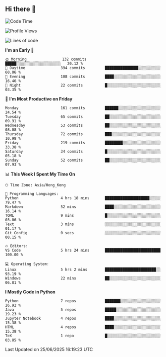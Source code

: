 ## Hi there 👋

<!--
**gessiegulugulu/gessiegulugulu** is a ✨ _special_ ✨ repository because its `README.md` (this file) appears on your GitHub profile.

Here are some ideas to get you started:

- 🔭 I’m currently working on ...
- 🌱 I’m currently learning ...
- 👯 I’m looking to collaborate on ...
- 🤔 I’m looking for help with ...
- 💬 Ask me about ...
- 📫 How to reach me: ...
- 😄 Pronouns: ...
- ⚡ Fun fact: ...
-->

<!--START_SECTION:waka-->
![Code Time](http://img.shields.io/badge/Code%20Time-481%20hrs%204%20mins-blue)

![Profile Views](http://img.shields.io/badge/Profile%20Views-0-blue)

![Lines of code](https://img.shields.io/badge/From%20Hello%20World%20I%27ve%20Written-3.6%20million%20lines%20of%20code-blue)

**I'm an Early 🐤** 

```text
🌞 Morning                132 commits         █████░░░░░░░░░░░░░░░░░░░░   20.12 % 
🌆 Daytime                394 commits         ███████████████░░░░░░░░░░   60.06 % 
🌃 Evening                108 commits         ████░░░░░░░░░░░░░░░░░░░░░   16.46 % 
🌙 Night                  22 commits          █░░░░░░░░░░░░░░░░░░░░░░░░   03.35 % 
```
📅 **I'm Most Productive on Friday** 

```text
Monday                   161 commits         ██████░░░░░░░░░░░░░░░░░░░   24.54 % 
Tuesday                  65 commits          ██░░░░░░░░░░░░░░░░░░░░░░░   09.91 % 
Wednesday                53 commits          ██░░░░░░░░░░░░░░░░░░░░░░░   08.08 % 
Thursday                 72 commits          ███░░░░░░░░░░░░░░░░░░░░░░   10.98 % 
Friday                   219 commits         ████████░░░░░░░░░░░░░░░░░   33.38 % 
Saturday                 34 commits          █░░░░░░░░░░░░░░░░░░░░░░░░   05.18 % 
Sunday                   52 commits          ██░░░░░░░░░░░░░░░░░░░░░░░   07.93 % 
```


📊 **This Week I Spent My Time On** 

```text
🕑︎ Time Zone: Asia/Hong_Kong

💬 Programming Languages: 
Python                   4 hrs 18 mins       ████████████████████░░░░░   79.47 % 
Markdown                 52 mins             ████░░░░░░░░░░░░░░░░░░░░░   16.14 % 
TOML                     9 mins              █░░░░░░░░░░░░░░░░░░░░░░░░   03.06 % 
Text                     3 mins              ░░░░░░░░░░░░░░░░░░░░░░░░░   01.17 % 
Git Config               0 secs              ░░░░░░░░░░░░░░░░░░░░░░░░░   00.15 % 

🔥 Editors: 
VS Code                  5 hrs 24 mins       █████████████████████████   100.00 % 

💻 Operating System: 
Linux                    5 hrs 2 mins        ███████████████████████░░   93.19 % 
Windows                  22 mins             ██░░░░░░░░░░░░░░░░░░░░░░░   06.81 % 
```

**I Mostly Code in Python** 

```text
Python                   7 repos             ███████░░░░░░░░░░░░░░░░░░   26.92 % 
Java                     5 repos             █████░░░░░░░░░░░░░░░░░░░░   19.23 % 
Jupyter Notebook         4 repos             ████░░░░░░░░░░░░░░░░░░░░░   15.38 % 
HTML                     4 repos             ████░░░░░░░░░░░░░░░░░░░░░   15.38 % 
TeX                      1 repo              █░░░░░░░░░░░░░░░░░░░░░░░░   03.85 % 
```




 Last Updated on 25/06/2025 16:19:23 UTC
<!--END_SECTION:waka-->
